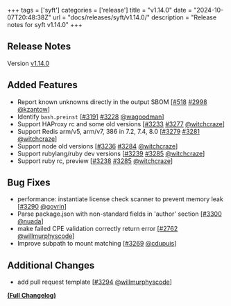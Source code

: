 +++
tags = ['syft']
categories = ['release']
title = "v1.14.0"
date = "2024-10-07T20:48:38Z"
url = "docs/releases/syft/v1.14.0/"
description = "Release notes for syft v1.14.0"
+++

## Release Notes

Version [v1.14.0](https://github.com/anchore/syft/releases/tag/v1.14.0)

## Added Features

- Report known unknowns directly in the output SBOM [[#518](https://github.com/anchore/syft/issues/518) [#2998](https://github.com/anchore/syft/pull/2998) [@kzantow](https://github.com/kzantow)]
- Identify `bash.preinst` [[#3191](https://github.com/anchore/syft/issues/3191) [#3228](https://github.com/anchore/syft/pull/3228) [@wagoodman](https://github.com/wagoodman)]
- Support HAProxy rc and some old versions [[#3233](https://github.com/anchore/syft/issues/3233) [#3277](https://github.com/anchore/syft/pull/3277) [@witchcraze](https://github.com/witchcraze)]
- Support Redis arm/v5, arm/v7, 386 in 7.2, 7.4, 8.0 [[#3279](https://github.com/anchore/syft/issues/3279) [#3281](https://github.com/anchore/syft/pull/3281) [@witchcraze](https://github.com/witchcraze)]
- Support node old versions [[#3236](https://github.com/anchore/syft/issues/3236) [#3284](https://github.com/anchore/syft/pull/3284) [@witchcraze](https://github.com/witchcraze)]
- Support rubylang/ruby dev versions [[#3239](https://github.com/anchore/syft/issues/3239) [#3285](https://github.com/anchore/syft/pull/3285) [@witchcraze](https://github.com/witchcraze)]
- Support ruby rc, preview [[#3238](https://github.com/anchore/syft/issues/3238) [#3285](https://github.com/anchore/syft/pull/3285) [@witchcraze](https://github.com/witchcraze)]

## Bug Fixes

- performance: instantiate license check scanner to prevent memory leak [[#3290](https://github.com/anchore/syft/pull/3290) [@govrin](https://github.com/govrin)]
- Parse package.json with non-standard fields in 'author' section [[#3300](https://github.com/anchore/syft/pull/3300) [@nuada](https://github.com/nuada)]
- make failed CPE validation correctly return error [[#2762](https://github.com/anchore/syft/pull/2762) [@willmurphyscode](https://github.com/willmurphyscode)]
- Improve subpath to mount matching [[#3269](https://github.com/anchore/syft/pull/3269) [@cdupuis](https://github.com/cdupuis)]

## Additional Changes

- add pull request template [[#3294](https://github.com/anchore/syft/pull/3294) [@willmurphyscode](https://github.com/willmurphyscode)]

**[(Full Changelog)](https://github.com/anchore/syft/compare/v1.13.0...v1.14.0)**
